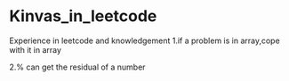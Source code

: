 # Kinvas_in_leetcode
Experience in leetcode and knowledgement
1.if a problem is in array,cope with it in array

2.% can get the residual of a number

